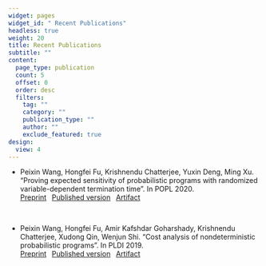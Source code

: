 ```yaml
---
widget: pages
widget_id: " Recent Publications"
headless: true
weight: 20
title: Recent Publications
subtitle: ""
content:
  page_type: publication
  count: 5
  offset: 0
  order: desc
  filters:
    tag: ""
    category: ""
    publication_type: ""
    author: ""
    exclude_featured: true
design:
  view: 4
---
```

* Peixin Wang, Hongfei Fu, Krishnendu Chatterjee, Yuxin Deng, Ming Xu. &ldquo;Proving expected sensitivity of probabilistic programs with randomized variable-dependent termination time&rdquo;. In POPL 2020. <br> [Preprint](https://arxiv.org/pdf/1902.04744.pdf)&ensp; [Published version](https://dl.acm.org/doi/10.1145/3371093)&ensp; [Artifact](https://doi.org/10.5281/zenodo.3533633)

<br>

* Peixin Wang, Hongfei Fu, Amir Kafshdar Goharshady, Krishnendu Chatterjee, Xudong Qin, Wenjun Shi. &ldquo;Cost analysis of nondeterministic probabilistic programs&rdquo;. In PLDI 2019. <br> [Preprint](https://arxiv.org/pdf/1902.04659.pdf)&ensp; [Published version](https://dl.acm.org/doi/10.1145/3314221.3314581)&ensp; [Artifact](https://doi.org/10.5281/zenodo.2640455)